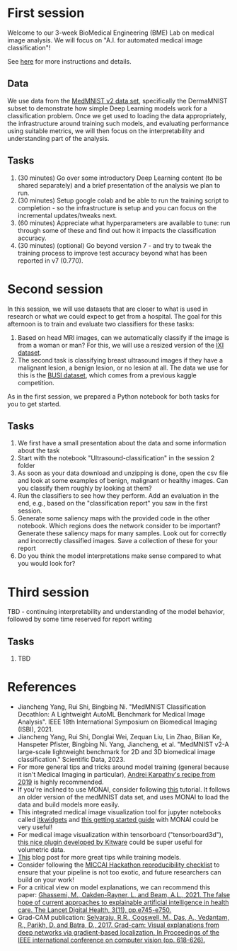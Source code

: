 # First session

Welcome to our 3-week BioMedical Engineering (BME) Lab on medical image analysis. We will focus on "A.I. for automated medical image classification"!

See [here](/session01/README.md) for more instructions and details.

## Data

We use data from the [MedMNIST v2 data set](https://medmnist.com/), specifically the DermaMNIST subset to demonstrate how simple Deep Learning models work for a classification problem. Once we get used to loading the data appropriately, the infrastructure around training such models, and evaluating performance using suitable metrics, we will then focus on the interpretability and understanding part of the analysis.

## Tasks

1. (30 minutes) Go over some introductory Deep Learning content (to be shared separately) and a brief presentation of the analysis we plan to run. 
2. (30 minutes) Setup google colab and be able to run the training script to completion - so the infrastructure is setup and you can focus on the incremental updates/tweaks next.
3. (60 minutes) Appreciate what hyperparameters are available to tune: run through some of these and find out how it impacts the classification accuracy.
4. (30 minutes) (optional) Go beyond version 7 - and try to tweak the training process to improve test accuracy beyond what has been reported in v7 (0.770).


# Second session
In this session, we will use datasets that are closer to what is used in research or what we could expect to get from a hospital. The goal for this afternoon is to train and evaluate two classifiers for these tasks:
1. Based on head MRI images, can we automatically classify if the image is from a woman or man? For this, we will use a resized version of the [IXI dataset](https://brain-development.org/ixi-dataset/).
2. The second task is classifying breast ultrasound images if they have a malignant lesion, a benign lesion, or no lesion at all. The data we use for this is the [BUSI dataset](https://www.kaggle.com/datasets/aryashah2k/breast-ultrasound-images-dataset), which comes from a previous kaggle competition.

As in the first session, we prepared a Python notebook for both tasks for you to get started.
## Tasks
1. We first have a small presentation about the data and some information about the task
2. Start with the notebook "Ultrasound-classification" in the session 2 folder
3. As soon as your data download and unzipping is done, open the csv file and look at some examples of benign, malignant or healthy images. Can you classify them roughly by looking at them?
4. Run the classifiers to see how they perform. Add an evaluation in the end, e.g., based on the "classification report" you saw in the first session.
5. Generate some saliency maps with the provided code in the other notebook. Which regions does the network consider to be important? Generate these saliency maps for many samples. Look out for correctly and incorrectly classified images. Save a collection of these for your report
6. Do you think the model interpretations make sense compared to what you would look for?

# Third session
TBD - continuing interpretability and understanding of the model behavior, followed by some time reserved for report writing

## Tasks
1. TBD

# References
- Jiancheng Yang, Rui Shi, Bingbing Ni. "MedMNIST Classification Decathlon: A Lightweight AutoML Benchmark for Medical Image Analysis". IEEE 18th International Symposium on Biomedical Imaging (ISBI), 2021.
- Jiancheng Yang, Rui Shi, Donglai Wei, Zequan Liu, Lin Zhao, Bilian Ke, Hanspeter Pfister, Bingbing Ni. Yang, Jiancheng, et al. "MedMNIST v2-A large-scale lightweight benchmark for 2D and 3D biomedical image classification." Scientific Data, 2023.
- For more general tips and tricks around model training (general because it isn't Medical Imaging in particular), [Andrei Karpathy's recipe from 2019](https://karpathy.github.io/2019/04/25/recipe/) is highly recommended.
- If you're inclined to use MONAI, consider following [this](https://github.com/Project-MONAI/tutorials/blob/main/2d_classification/mednist_tutorial.ipynb) tutorial. It follows an older version of the medMNIST data set, and uses MONAI to load the data and build models more easily.
- This integrated medical image visualization tool for jupyter notebooks called [itkwidgets](https://github.com/InsightSoftwareConsortium/itkwidgets) and [this getting started guide](https://www.kitware.com/monai-and-itkwidgets-getting-started/) with MONAI could be very useful!
- For medical image visualization within tensorboard ("tensorboard3d"), [this nice plugin developed by Kitware](https://www.kitware.com/tensorboardplugin3d-visualizing-3d-deep-learning-models-in-tensorboard/) could be super useful for volumetric data.
- [This](https://medium.com/miccai-educational-initiative/project-roadmap-for-the-medical-imaging-student-working-with-deep-learning-351add6066cf) blog post for more great tips while training models.
- Consider following the [MICCAI Hackathon reproducibility checklist](https://github.com/JunMa11/MICCAI-Reproducibility-Checklist) to ensure that your pipeline is not too exotic, and future researchers can build on your work!
- For a critical view on model explanations, we can recommend this paper: [Ghassemi, M., Oakden-Rayner, L. and Beam, A.L., 2021. The false hope of current approaches to explainable artificial intelligence in health care. The Lancet Digital Health, 3(11), pp.e745-e750.](https://www.thelancet.com/journals/landig/article/PIIS2589-7500(21)00208-9/fulltext)
- Grad-CAM publication: [Selvaraju, R.R., Cogswell, M., Das, A., Vedantam, R., Parikh, D. and Batra, D., 2017. Grad-cam: Visual explanations from deep networks via gradient-based localization. In Proceedings of the IEEE international conference on computer vision (pp. 618-626).](https://openaccess.thecvf.com/content_iccv_2017/html/Selvaraju_Grad-CAM_Visual_Explanations_ICCV_2017_paper.html)

